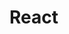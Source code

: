 <!--
 * @Author: Mia
 * @Date: 2021-12-23 09:18:31
 * @LastEditors: Mia
 * @LastEditTime: 2021-12-23 09:25:05
 * @Description: 
-->
# React